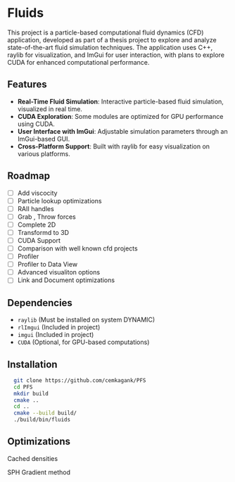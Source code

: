 # Fluids 

This project is a particle-based computational fluid dynamics (CFD) application, developed as part of a thesis project to explore and analyze state-of-the-art fluid simulation techniques. The application uses C++, raylib for visualization, and ImGui for user interaction, with plans to explore CUDA for enhanced computational performance.


## Features

- **Real-Time Fluid Simulation**: Interactive particle-based fluid simulation, visualized in real time.
- **CUDA Exploration**: Some modules are optimized for GPU performance using CUDA.
- **User Interface with ImGui**: Adjustable simulation parameters through an ImGui-based GUI.
- **Cross-Platform Support**: Built with raylib for easy visualization on various platforms.

## Roadmap

* [ ] Add viscocity
* [ ] Particle lookup optimizations
* [ ] RAII handles
* [ ] Grab , Throw forces
* [ ] Complete 2D
* [ ] Transformd to 3D
* [ ] CUDA Support
* [ ] Comparison with well known cfd projects
* [ ] Profiler
* [ ] Profiler to Data View
* [ ] Advanced visualiton options
* [ ] Link and Document optimizations

## Dependencies
- `raylib` (Must be installed on system DYNAMIC)
- `rlImgui` (Included in project)
- `imgui` (Included in project)
- `CUDA` (Optional, for GPU-based computations)

## Installation

```bash
  git clone https://github.com/cemkagank/PFS
  cd PFS
  mkdir build
  cmake ..
  cd ..
  cmake --build build/
  ./build/bin/fluids
```

## Optimizations

Cached densities

SPH Gradient method
